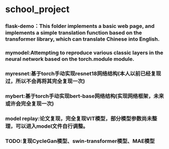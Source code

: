 # school_project
### flask-demo：This folder implements a basic web page, and implements a simple translation function based on the transformer library, which can translate Chinese into English. 
### mymodel:Attempting to reproduce various classic layers in the neural network based on the torch.module module.
### myresnet:基于torch手动实现resnet18网络结构(本人以前已经复现过，所以不会再将其完全复现一次)
### mybert:基于torch手动实现bert-base网络结构(实现网络框架，未来或许会完全复现一次)
### model replay:论文复现，完全复现VIT模型，部分模型参数尚未整理，可以进入model文件自行调整。
### TODO:复现CycleGan模型、swin-transformer模型、MAE模型
